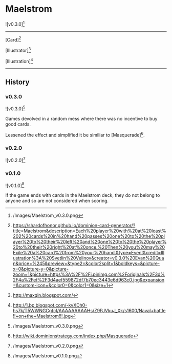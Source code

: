 # Maelstrom

![v0.3.0][^v0.3.0]

---

[Card][^Card]

[Illustrator][^Illustrator]

[Illustration][^Illustration]

---

## History

### v0.3.0

![v0.3.0][^v0.3.0]

Games devolved in a random mess where there was no incentive to buy good cards.

Lessened the effect and simplified it be similiar to [Masquerade][^Masquerade].

### v0.2.0

![v0.2.0][^v0.2.0]

### v0.1.0

![v0.1.0][^v0.1.0]

If the game ends with cards in the Maelstrom deck, they do not belong to
anyone and so are not considered when scoring.

[^v0.1.0]: /Images/Maelstrom_v0.1.0.png
[^v0.2.0]: /Images/Maelstrom_v0.2.0.png
[^v0.3.0]: /Images/Maelstrom_v0.3.0.png
[^Masquerade]: http://wiki.dominionstrategy.com/index.php/Masquerade
[^Card]: https://shardofhonor.github.io/dominion-card-generator/?title=Maelstrom&description=Each%20player%20with%20at%20least%202%20cards%20in%20hand%20passes%20one%20to%20the%20player%20to%20their%20left%20and%20one%20to%20the%20player%20to%20their%20right%20at%20once.%20Then%20you%20may%20Exile%20a%20card%20from%20your%20hand.&type=Event&credit=Illustration%3A%20Svetlin%20Velinov&creator=v0.3.0%20Evan%20Quan&price=%245&preview=&type2=&color2split=1&boldkeys=&picture-x=0&picture-y=0&picture-zoom=1&picture=https%3A%2F%2Fi.pinimg.com%2Foriginals%2F3d%2F4a%2Fef%2F3d4aef559872df7b70ec3443e6d963c0.jpg&expansion=&custom-icon=&color0=0&color1=0&size=1
[^Illustrator]: http://maxqin.blogspot.com/
[^Illustration]: http://1.bp.blogspot.com/-kvXDh0-hs7k/T5WWNGCgfcI/AAAAAAAAAHs/Z9PJVkuJ_Xk/s1600/Naval+battle!!+on+the+Maelstrom!!!.jpg
